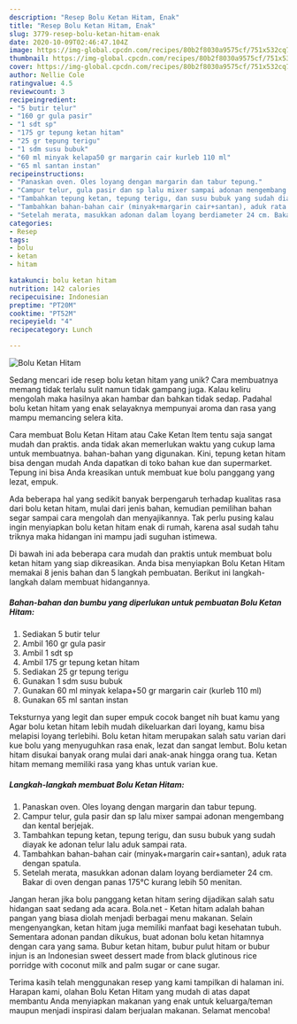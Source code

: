 ```yaml
---
description: "Resep Bolu Ketan Hitam, Enak"
title: "Resep Bolu Ketan Hitam, Enak"
slug: 3779-resep-bolu-ketan-hitam-enak
date: 2020-10-09T02:46:47.104Z
image: https://img-global.cpcdn.com/recipes/80b2f8030a9575cf/751x532cq70/bolu-ketan-hitam-foto-resep-utama.jpg
thumbnail: https://img-global.cpcdn.com/recipes/80b2f8030a9575cf/751x532cq70/bolu-ketan-hitam-foto-resep-utama.jpg
cover: https://img-global.cpcdn.com/recipes/80b2f8030a9575cf/751x532cq70/bolu-ketan-hitam-foto-resep-utama.jpg
author: Nellie Cole
ratingvalue: 4.5
reviewcount: 3
recipeingredient:
- "5 butir telur"
- "160 gr gula pasir"
- "1 sdt sp"
- "175 gr tepung ketan hitam"
- "25 gr tepung terigu"
- "1 sdm susu bubuk"
- "60 ml minyak kelapa50 gr margarin cair kurleb 110 ml"
- "65 ml santan instan"
recipeinstructions:
- "Panaskan oven. Oles loyang dengan margarin dan tabur tepung."
- "Campur telur, gula pasir dan sp lalu mixer sampai adonan mengembang dan kental berjejak."
- "Tambahkan tepung ketan, tepung terigu, dan susu bubuk yang sudah diayak ke adonan telur lalu aduk sampai rata."
- "Tambahkan bahan-bahan cair (minyak+margarin cair+santan), aduk rata dengan spatula."
- "Setelah merata, masukkan adonan dalam loyang berdiameter 24 cm. Bakar di oven dengan panas 175°C kurang lebih 50 menitan."
categories:
- Resep
tags:
- bolu
- ketan
- hitam

katakunci: bolu ketan hitam 
nutrition: 142 calories
recipecuisine: Indonesian
preptime: "PT20M"
cooktime: "PT52M"
recipeyield: "4"
recipecategory: Lunch

---
```



![Bolu Ketan Hitam](https://img-global.cpcdn.com/recipes/80b2f8030a9575cf/751x532cq70/bolu-ketan-hitam-foto-resep-utama.jpg)

Sedang mencari ide resep bolu ketan hitam yang unik? Cara membuatnya memang tidak terlalu sulit namun tidak gampang juga. Kalau keliru mengolah maka hasilnya akan hambar dan bahkan tidak sedap. Padahal bolu ketan hitam yang enak selayaknya mempunyai aroma dan rasa yang mampu memancing selera kita.

Cara membuat Bolu Ketan Hitam atau Cake Ketan Item tentu saja sangat mudah dan praktis. anda tidak akan memerlukan waktu yang cukup lama untuk membuatnya. bahan-bahan yang digunakan. Kini, tepung ketan hitam bisa dengan mudah Anda dapatkan di toko bahan kue dan supermarket. Tepung ini bisa Anda kreasikan untuk membuat kue bolu panggang yang lezat, empuk.

Ada beberapa hal yang sedikit banyak berpengaruh terhadap kualitas rasa dari bolu ketan hitam, mulai dari jenis bahan, kemudian pemilihan bahan segar sampai cara mengolah dan menyajikannya. Tak perlu pusing kalau ingin menyiapkan bolu ketan hitam enak di rumah, karena asal sudah tahu triknya maka hidangan ini mampu jadi suguhan istimewa.


Di bawah ini ada beberapa cara mudah dan praktis untuk membuat bolu ketan hitam yang siap dikreasikan. Anda bisa menyiapkan Bolu Ketan Hitam memakai 8 jenis bahan dan 5 langkah pembuatan. Berikut ini langkah-langkah dalam membuat hidangannya.

<!--inarticleads1-->

##### Bahan-bahan dan bumbu yang diperlukan untuk pembuatan Bolu Ketan Hitam:

1. Sediakan 5 butir telur
1. Ambil 160 gr gula pasir
1. Ambil 1 sdt sp
1. Ambil 175 gr tepung ketan hitam
1. Sediakan 25 gr tepung terigu
1. Gunakan 1 sdm susu bubuk
1. Gunakan 60 ml minyak kelapa+50 gr margarin cair (kurleb 110 ml)
1. Gunakan 65 ml santan instan


Teksturnya yang legit dan super empuk cocok banget nih buat kamu yang Agar bolu ketan hitam lebih mudah dikeluarkan dari loyang, kamu bisa melapisi loyang terlebihi. Bolu ketan hitam merupakan salah satu varian dari kue bolu yang menyuguhkan rasa enak, lezat dan sangat lembut. Bolu ketan hitam disukai banyak orang mulai dari anak-anak hingga orang tua. Ketan hitam memang memiliki rasa yang khas untuk varian kue. 

<!--inarticleads2-->

##### Langkah-langkah membuat Bolu Ketan Hitam:

1. Panaskan oven. Oles loyang dengan margarin dan tabur tepung.
1. Campur telur, gula pasir dan sp lalu mixer sampai adonan mengembang dan kental berjejak.
1. Tambahkan tepung ketan, tepung terigu, dan susu bubuk yang sudah diayak ke adonan telur lalu aduk sampai rata.
1. Tambahkan bahan-bahan cair (minyak+margarin cair+santan), aduk rata dengan spatula.
1. Setelah merata, masukkan adonan dalam loyang berdiameter 24 cm. Bakar di oven dengan panas 175°C kurang lebih 50 menitan.


Jangan heran jika bolu panggang ketan hitam sering dijadikan salah satu hidangan saat sedang ada acara. Bola.net - Ketan hitam adalah bahan pangan yang biasa diolah menjadi berbagai menu makanan. Selain mengenyangkan, ketan hitam juga memiliki manfaat bagi kesehatan tubuh. Sementara adonan pandan dikukus, buat adonan bolu ketan hitamnya dengan cara yang sama. Bubur ketan hitam, bubur pulut hitam or bubur injun is an Indonesian sweet dessert made from black glutinous rice porridge with coconut milk and palm sugar or cane sugar. 

Terima kasih telah menggunakan resep yang kami tampilkan di halaman ini. Harapan kami, olahan Bolu Ketan Hitam yang mudah di atas dapat membantu Anda menyiapkan makanan yang enak untuk keluarga/teman maupun menjadi inspirasi dalam berjualan makanan. Selamat mencoba!
